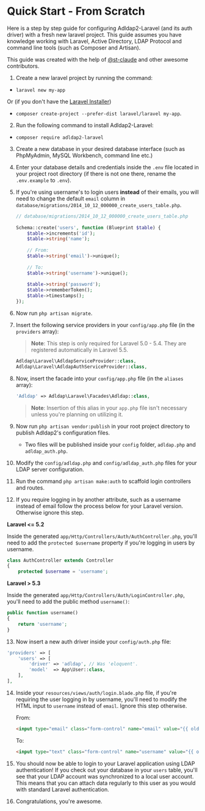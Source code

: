 # Quick Start - From Scratch

Here is a step by step guide for configuring Adldap2-Laravel (and its auth driver) with a fresh new laravel project. This guide assumes you have
knowledge working with Laravel, Active Directory, LDAP Protocol and command line tools (such as Composer and Artisan).

This guide was created with the help of [@st-claude](https://github.com/st-claude) and other awesome contributors.

1. Create a new laravel project by running the command:
  - `laravel new my-app`
  
  Or (if you don't have the [Laravel Installer](https://laravel.com/docs/5.2#installation))
 
  - `composer create-project --prefer-dist laravel/laravel my-app`.

2. Run the following command to install Adldap2-Laravel:

  - `composer require adldap2-laravel`

3. Create a new database in your desired database interface (such as PhpMyAdmin, MySQL Workbench, command line etc.)

4. Enter your database details and credentials inside the `.env` file located in your project root directory (if there is not one there, rename the `.env.example` to `.env`).

5. If you're using username's to login users **instead** of their emails, you will need to change
   the default `email` column in `database/migrations/2014_10_12_000000_create_users_table.php`.
   
    ```php
    // database/migrations/2014_10_12_000000_create_users_table.php
       
    Schema::create('users', function (Blueprint $table) {
        $table->increments('id');
        $table->string('name');
          
        // From:
        $table->string('email')->unique();
          
        // To:
        $table->string('username')->unique();
          
        $table->string('password');
        $table->rememberToken();
        $table->timestamps();
    });
    ```
   
6. Now run `php artisan migrate`.

7. Insert the following service providers in your `config/app.php` file (in the `providers` array):

    > **Note**: This step is only required for Laravel 5.0 - 5.4.
    > They are registered automatically in Laravel 5.5.

   ```php
   Adldap\Laravel\AdldapServiceProvider::class,
   Adldap\Laravel\AdldapAuthServiceProvider::class,
   ```

8. Now, insert the facade into your `config/app.php` file (in the `aliases` array):

   ```php
   'Adldap' => Adldap\Laravel\Facades\Adldap::class,
   ```

   > **Note**: Insertion of this alias in your `app.php` file isn't necessary unless you're planning on utilizing it.

9. Now run `php artisan vendor:publish` in your root project directory to publish Adldap2's configuration files.

    *  Two files will be published inside your `config` folder, `adldap.php` and `adldap_auth.php`.

10. Modify the `config/adldap.php` and `config/adldap_auth.php` files for your LDAP server configuration.

11. Run the command `php artisan make:auth` to scaffold login controllers and routes.

12. If you require logging in by another attribute, such as a username instead of email follow
the process below for your Laravel version. Otherwise ignore this step.

 **Laravel <= 5.2**

  Inside the generated `app/Http/Controllers/Auth/AuthController.php`, you'll need to add the `protected $username` property if you're logging in users by username.

  ```php
  class AuthController extends Controller
  {
      protected $username = 'username';
  ```

 **Laravel > 5.3**

  Inside the generated `app/Http/Controllers/Auth/LoginController.php`, you'll need to add the public method `username()`:

  ```php
  public function username()
  {
      return 'username';
  }
  ```

13. Now insert a new auth driver inside your `config/auth.php` file:

  ```php
  'providers' => [
      'users' => [
          'driver' => 'adldap', // Was 'eloquent'.
          'model'  => App\User::class,
      ],
  ],
  ```

14. Inside your `resources/views/auth/login.blade.php` file, if you're requiring the user logging in by username, you'll
    need to modify the HTML input to `username` instead of `email`. Ignore this step otherwise.

    From:
    ```html
    <input type="email" class="form-control" name="email" value="{{ old('email') }}">
    ```

    To:

    ```html
    <input type="text" class="form-control" name="username" value="{{ old('username') }}">
    ```

15. You should now be able to login to your Laravel application using LDAP authentication! If you check out your database
  in your `users` table, you'll see that your LDAP account was synchronized to a local user account. This means that
  you can attach data regularly to this user as you would with standard Laravel authentication.

16. Congratulations, you're awesome.
